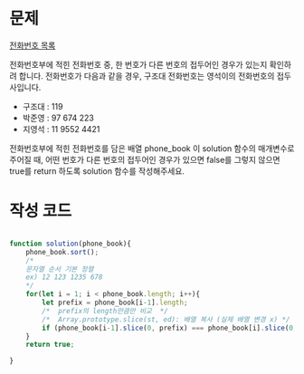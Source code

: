 # 문제

[전화번호 목록](https://programmers.co.kr/learn/courses/30/lessons/42577)


전화번호부에 적힌 전화번호 중, 한 번호가 다른 번호의 접두어인 경우가 있는지 확인하려 합니다.
전화번호가 다음과 같을 경우, 구조대 전화번호는 영석이의 전화번호의 접두사입니다.

* 구조대 : 119
* 박준영 : 97 674 223
* 지영석 : 11 9552 4421

전화번호부에 적힌 전화번호를 담은 배열 phone_book 이 solution 함수의 매개변수로 주어질 때, 어떤 번호가 다른 번호의 접두어인 경우가 있으면 false를 그렇지 않으면 true를 return 하도록 solution 함수를 작성해주세요.


# 작성 코드 

```javascript

function solution(phone_book){
    phone_book.sort();
    /* 
    문자열 순서 기본 정렬 
    ex) 12 123 1235 678
    */
    for(let i = 1; i < phone_book.length; i++){
        let prefix = phone_book[i-1].length;
        /*  prefix의 length만큼만 비교  */
        /*  Array.prototype.slice(st, ed): 배열 복사 (실제 배열 변경 x) */
        if (phone_book[i-1].slice(0, prefix) === phone_book[i].slice(0, prefix)) return false;
    }
    return true;

}

```
